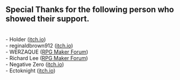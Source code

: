 <h2>Special Thanks for the following person who showed their support.</h2>
<br>- Holder (<a href="https://holder-anibat.itch.io">itch.io</a>)
<br>- reginaldbrown912 (<a href="https://itch.io/profile/reginaldbrown912">itch.io</a>)
<br>- WERZAQUE (<a href="https://forums.rpgmakerweb.com/index.php?members/werzaque.238243/">RPG Maker Forum</a>)
<br>- Richard Lee (<a href="https://forums.rpgmakerweb.com/index.php?members/piyan-glupak.94722/">RPG Maker Forum</a>)
<br>- Negative Zero (<a href="https://negative-zero.itch.io">itch.io</a>)
<br>- Ectoknight (<a href="https://itch.io/profile/ectoknight">itch.io</a>)
